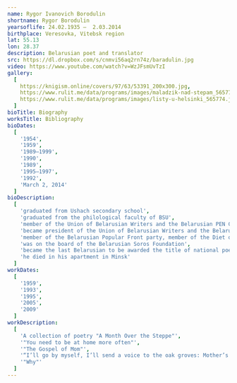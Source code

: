 ```yaml
---
name: Rygor Ivanovich Borodulin
shortname: Rygor Borodulin
yearsoflife: 24.02.1935 —  2.03.2014
birthplace: Veresovka, Vitebsk region
lat: 55.13
lon: 28.37
description: Belarusian poet and translator
src: https://dl.dropbox.com/s/cnmvi56aq2rn74z/baradulin.jpg
video: https://www.youtube.com/watch?v=WzJFsmUvTzI
gallery:
  [
    https://knigism.online/covers/97/63/53391_200x300.jpg,
    https://www.rulit.me/data/programs/images/maladzik-nad-stepam_565773.jpg,
    https://www.rulit.me/data/programs/images/listy-u-helsinki_565774.jpg,
  ]
bioTitle: Biography
worksTitle: Bibliography
bioDates: 
  [
    '1954',
    '1959',
    '1989—1999',
    '1990',
    '1989',
    '1995—1997',
    '1992',
    'March 2, 2014'
  ]
bioDescription: 
  [
    'graduated from Ushach secondary school',
    'graduated from the philological faculty of BSU',
    'member of the Union of Belarusian Writers and the Belarusian PEN Center',
    'became president of the Union of Belarusian Writers and the Belarusian PEN Center',
    'member of the Belarusian Popular Front party, member of the Diet of the Belarusian Popular Front',
    'was on the board of the Belarusian Soros Foundation',
    'became the last Belarusian to be awarded the title of national poet',
    'he died in his apartment in Minsk'
  ]
workDates: 
  [
    '1959',
    '1993',
    '1995',
    '2005',
    '2009'
  ]
workDescription: 
  [
    'A collection of poetry "A Month Over the Steppe"',
    '"You need to be at home more often"',
    '"The Gospel of Mom"',
    '“I’ll go by myself, I’ll send a voice to the oak groves: Mother’s songs from Ushachsky”',
    '"Why"'
  ]  
--- 
```


